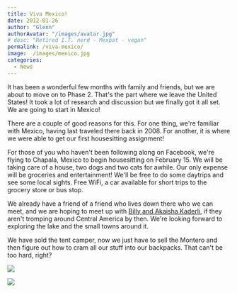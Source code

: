 ```yaml
---
title: Viva Mexico!
date: 2012-01-26
author: "Glenn"
authorAvatar: "/images/avatar.jpg"
# desc: "Retired I.T. nerd - Mexpat - vegan"
permalink: /viva-mexico/
image:  /images/mexico.jpg
categories:
  - News
---
```

It has been a wonderful few months with family and friends, but we are about to move on to Phase 2. That's the part where we leave the United States! It took a lot of research and discussion but we finally got it all set. We are going to start in Mexico!

There are a couple of good reasons for this. For one thing, we're familiar with Mexico, having last traveled there back in 2008. For another, it is where we were able to get our first housesitting assignment!

For those of you who haven't been following along on Facebook, we're flying to Chapala, Mexico to begin housesitting on February 15. We will be taking care of a house, two dogs and two cats for awhile. Our only expense will be groceries and entertainment! We'll be free to do some daytrips and see some local sights. Free WiFi, a car available for short trips to the grocery store or bus stop.

We already have a friend of a friend who lives down there who we can meet, and we are hoping to meet up with <a href="https://RetireEarlyLifestyle.com" target="_blank">Billy and Akaisha Kaderli</a>, if they aren't tromping around Central America by then. We're looking forward to exploring the lake and the small towns around it.

We have sold the tent camper, now we just have to sell the Montero and then figure out how to cram all our stuff into our backpacks. That can't be too hard, right?

![][1]

![][2]

 [1]: https://fbcdn-sphotos-a.akamaihd.net/hphotos-ak-ash4/s720x720/393677_362864883730338_197146780302150_1721828_1889455617_n.jpg
 [2]: https://fbcdn-sphotos-a.akamaihd.net/hphotos-ak-ash4/s720x720/406716_362864860397007_197146780302150_1721827_1458215025_n.jpg
